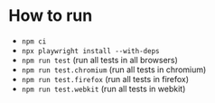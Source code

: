 # How to run
- ```npm ci```
- ```npx playwright install --with-deps```
- ```npm run test``` (run all tests in all browsers)
- ```npm run test.chromium``` (run all tests in chromium)
- ```npm run test.firefox``` (run all tests in firefox)
- ```npm run test.webkit``` (run all tests in webkit)
